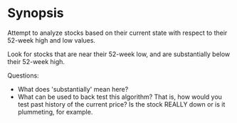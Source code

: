 # Synopsis
Attempt to analyze stocks based on their current state with respect to their 52-week high and low values.

Look for stocks that are near their 52-week low, and are substantially below their 52-week high.

Questions:

- What does 'substantially' mean here?
- What can be used to back test this algorithm? That is, how would you test past history of the current price? Is the stock REALLY down or is it plummeting, for example.

